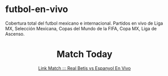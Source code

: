 # futbol-en-vivo
Cobertura total del futbol mexicano e internacional. Partidos en vivo de Liga MX, Selección Mexicana, Copas del Mundo de la FIFA, Copa MX, Liga de Ascenso.

<center>
  
  <h1>Match Today</h1>

  <a href="/Real-Betis-vs-Espanyol-En-Vivo.html">Link Match ::: Real Betis vs Espanyol En Vivo</a>
  
  
  </center>


